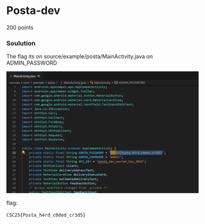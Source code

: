# Posta-dev
200 points

### Soulution

The flag its on source/example/posta/MainActivity.java on ADMIN_PASSWORD

<!-- load img -->
![image1.png](image1.png)

flag: 

`CSC25{Posta_h4rd_c0ded_cr3d5}`